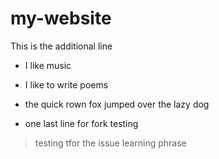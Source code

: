 # my-website


This is the additional line
* I like music
* I like to write poems
* the quick rown fox jumped over the lazy dog

* one last line for fork testing

> testing tfor the issue learning phrase